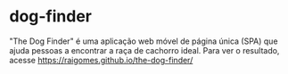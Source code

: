 # dog-finder

"The Dog Finder" é uma aplicação web móvel de página única (SPA) que ajuda pessoas a encontrar a raça de cachorro ideal.
Para ver o resultado, acesse https://raigomes.github.io/the-dog-finder/
